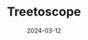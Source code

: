 ---  
layout: startup_page  
title: "Treetoscope"  
id: "treetoscope.com"  
permalink: "/treetoscopetreetoscope.com03122024/"  
website: "https://www.treetoscope.com/"  
funding_round: "Seed"  
funding_amount: "$7M"  
investors: "Champel Capital, Stray Dog Capital, ECG, The Food Tech Lab, Leon Recanati, GlenRock fund, SeedIL, YYM-Ventures, Agrovision, NEOME, GN-Z11, Earth.vc"  
about: "Treetoscope provides a precision irrigation management system using in-tree plant sensors and AI to deliver real-time data on sap and water uptake. This allows growers to make optimized irrigation decisions, reducing water and input costs while maximizing crop health and yield. Its easy-to-install sensors offer a cost-effective alternative to traditional methods."  
markets: "Agtech, Irrigation Management, Precision Agriculture, Farming, Cloud Data Services, Internet of Things, SaaS, Software"  
hq: "Tel Aviv, Tel Aviv, Israel"  
founded_year: "2020"  
linkedin: "https://www.linkedin.com/company/treetoscope/"  
twitter: ""  
instagram: ""  
facebook: ""  
crunchbase: "https://www.crunchbase.com/organization/treetoscope"  
pitchbook: ""  

date_display: "12-Mar-2024"  
date: "2024-03-12"

# SEO Optimization  
meta_title: "Treetoscope - Seed Funding ($7M)"  
meta_description: "Treetoscope, Treetoscope provides a precision irrigation management system using in-tree plant sensors and AI to deliver real-time data on sap and water uptake. Th..."  
meta_keywords: "Treetoscope, Agtech, Irrigation Management, Precision Agriculture, Farming, Cloud Data Services, Internet of Things, SaaS, Software, Seed funding"  
canonical_url: "https://startup.projectstartups.com/treetoscopetreetoscope.com03122024/"  
---